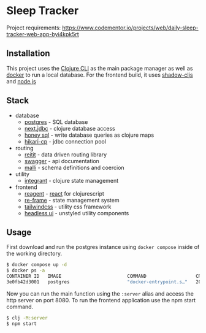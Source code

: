 # Sleep Tracker

Project requirements: https://www.codementor.io/projects/web/daily-sleep-tracker-web-app-byi4kpk5rt

## Installation

This project uses the [Clojure CLI](https://clojure.org/guides/deps_and_cli) as the main package manager as well as [docker](https://www.docker.com/) to run a local database. For the frontend build, it uses [shadow-cljs](https://github.com/thheller/shadow-cljs) and [node.js](https://nodejs.org/en)

## Stack

- database
  - [postgres](https://www.postgresql.org/) - SQL database
  - [next.jdbc](https://github.com/seancorfield/next-jdbc) - clojure database access
  - [honey sql](https://github.com/seancorfield/honeysql) - write database queries as clojure maps
  - [hikari-cp](https://github.com/tomekw/hikari-cp) - jdbc connection pool
- routing
  - [reitit](https://github.com/metosin/reitit) - data driven routing library
  - [swagger](https://swagger.io/) - api documentation
  - [malli](https://github.com/metosin/malli) - schema definitions and coercion
- utility
  - [integrant](https://github.com/weavejester/integrant) - clojure state management
- frontend
  - [reagent](https://reagent-project.github.io/) - [react](https://react.dev/) for clojurescript
  - [re-frame](http://day8.github.io/re-frame/) - state management system
  - [tailwindcss](https://tailwindcss.com/) - utility css framework
  - [headless ui](https://headlessui.com/) - unstyled utility components

## Usage

First download and run the postgres instance using `docker compose` inside of the working directory.

```bash
$ docker compose up -d
$ docker ps -a
CONTAINER ID   IMAGE                        COMMAND                  CREATED        STATUS                      PORTS                                       NAMES
3e0fb42d3001   postgres                     "docker-entrypoint.s…"   20 hours ago   Up 33 minutes
```

Now you can run the main function using the `:server` alias and access the http server on port 8080. To run the frontend application use the npm start command.

```bash
$ clj -M:server
$ npm start

```
